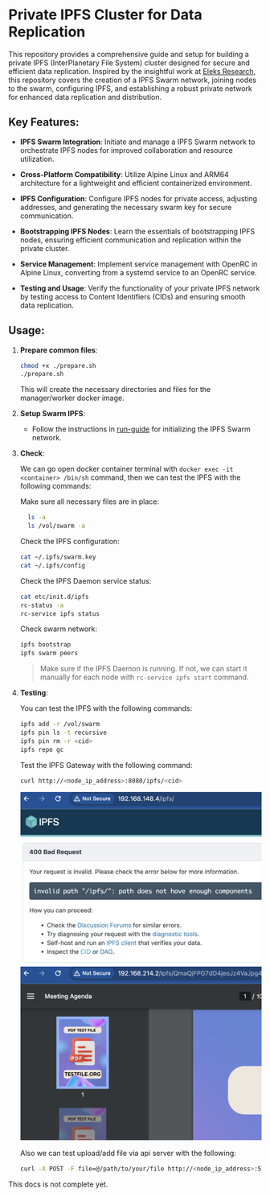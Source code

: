 # Private IPFS Cluster for Data Replication

This repository provides a comprehensive guide and setup for building a private IPFS (InterPlanetary File System) cluster designed for secure and efficient data replication. Inspired by the insightful work at [Eleks Research](https://eleks.com/research/ipfs-network-data-replication/), this repository covers the creation of a IPFS Swarm network, joining nodes to the swarm, configuring IPFS, and establishing a robust private network for enhanced data replication and distribution.

## Key Features:

- **IPFS Swarm Integration**: Initiate and manage a IPFS Swarm network to orchestrate IPFS nodes for improved collaboration and resource utilization.

- **Cross-Platform Compatibility**: Utilize Alpine Linux and ARM64 architecture for a lightweight and efficient containerized environment.

- **IPFS Configuration**: Configure IPFS nodes for private access, adjusting addresses, and generating the necessary swarm key for secure communication.

- **Bootstrapping IPFS Nodes**: Learn the essentials of bootstrapping IPFS nodes, ensuring efficient communication and replication within the private cluster.

- **Service Management**: Implement service management with OpenRC in Alpine Linux, converting from a systemd service to an OpenRC service.

- **Testing and Usage**: Verify the functionality of your private IPFS network by testing access to Content Identifiers (CIDs) and ensuring smooth data replication.

## Usage:

1.  **Prepare common files**:

    ```bash
    chmod +x ./prepare.sh
    ./prepare.sh
    ```

    This will create the necessary directories and files for the manager/worker docker image.

2.  **Setup Swarm IPFS**:

    - Follow the instructions in [run-guide](./RUN-GUIDE.md) for initializing the IPFS Swarm network.

3.  **Check**:

    We can go open docker container terminal with `docker exec -it <container> /bin/sh` command, then we can test the IPFS with the following commands:

    Make sure all necessary files are in place:

    ```bash
      ls -a
      ls /vol/swarm -a
    ```

    Check the IPFS configuration:

    ```bash
    cat ~/.ipfs/swarm.key
    cat ~/.ipfs/config
    ```

    Check the IPFS Daemon service status:

    ```bash
    cat etc/init.d/ipfs
    rc-status -a
    rc-service ipfs status
    ```

    Check swarm network:

    ```bash
    ipfs bootstrap
    ipfs swarm peers
    ```

    > Make sure if the IPFS Daemon is running. If not, we can start it manually for each node with `rc-service ipfs start` command.

4.  **Testing**:

    You can test the IPFS with the following commands:

    ```bash
    ipfs add -r /vol/swarm
    ipfs pin ls -t recursive
    ipfs pin rm -r <cid>
    ipfs repo gc
    ```

    Test the IPFS Gateway with the following command:

    ```bash
    curl http://<node_ip_address>:8080/ipfs/<cid>
    ```

    <!-- image preview-1.1.png -->

    ![image1.1](preview-1.1.png)
    ![image1.2](preview-1.2.png)

    Also we can test upload/add file via api server with the following:

    ```bash
    curl -X POST -F file=@/path/to/your/file http://<node_ip_address>:5001/api/v0/add
    ```

This docs is not complete yet.

